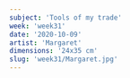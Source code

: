 ```yaml
---
subject: 'Tools of my trade'
week: 'week31'
date: '2020-10-09'
artist: 'Margaret'
dimensions: '24x35 cm'
slug: 'week31/Margaret.jpg'
---
```


